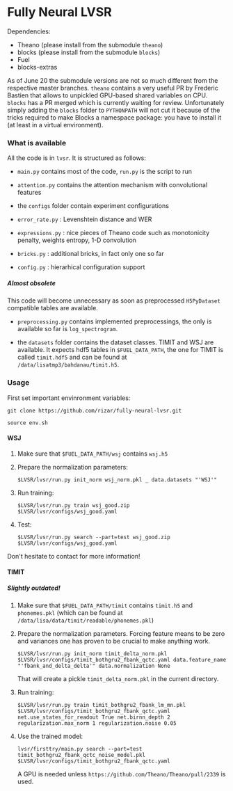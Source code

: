 # Fully Neural LVSR

Dependencies:

- Theano (please install from the submodule `theano`)
- blocks (please install from the submodule `blocks`)
- Fuel
- blocks-extras

As of June 20 the submodule versions are not so much different from the
respective master branches. `theano` contains a very useful PR by Frederic
Bastien that allows to unpickled GPU-based shared variables on CPU. `blocks`
has a PR merged which is currently waiting for review. Unfortunately 
simply adding the `blocks` folder to ``PYTHONPATH`` will not cut it 
because of the tricks required to make Blocks a namespace package:
you have to install it (at least in a virtual environment).

### What is available

All the code is in `lvsr`. It is structured as follows:

* `main.py` contains most of the code, `run.py` is the script to run

* `attention.py` contains the attention mechanism with convolutional features

* the `configs` folder contain experiment configurations

* `error_rate.py` : Levenshtein distance and WER

* `expressions.py` : nice pieces of Theano code such as monotonicity penalty, 
   weights entropy, 1-D convolution

* `bricks.py` : additional bricks, in fact only one so far

* `config.py` : hierarhical configuration support

##### Almost obsolete

This code will become unnecessary as soon as preprocessed ``H5PyDataset`` compatible
tables are available.

* `preprocessing.py` contains implemented preprocessings, the only is available so far is
  `log_spectrogram`. 

* the `datasets` folder contains the dataset classes. TIMIT and WSJ are available.
  It expects hdf5 tables in `$FUEL_DATA_PATH`, the one for TIMIT is called
  `timit.hdf5` and can be found at `/data/lisatmp3/bahdanau/timit.h5`.

### Usage

First set important envinronment variables:

`git clone https://github.com/rizar/fully-neural-lvsr.git`

`source env.sh`

#### WSJ

1. Make sure that `$FUEL_DATA_PATH/wsj` contains `wsj.h5`

2. Prepare the normalization parameters: 

   `$LVSR/lvsr/run.py init_norm wsj_norm.pkl _ data.datasets "'WSJ'"`

3. Run training:

   `$LVSR/lvsr/run.py train wsj_good.zip $LVSR/lvsr/configs/wsj_good.yaml`

4. Test:

   `$LVSR/lvsr/run.py search --part=test wsj_good.zip  $LVSR/lvsr/configs/wsj_good.yaml`

Don't hesitate to contact for more information!

#### TIMIT

##### Slightly outdated!

1. Make sure that `$FUEL_DATA_PATH/timit` contains `timit.h5` and `phonemes.pkl` (which can
   be found at `/data/lisa/data/timit/readable/phonemes.pkl`)

2. Prepare the normalization parameters. Forcing feature means to be zero and variances 
   one has proven to be crucial to make anything work.

   `$LVSR/lvsr/run.py init_norm timit_delta_norm.pkl $LVSR/lvsr/configs/timit_bothgru2_fbank_qctc.yaml data.feature_name "'fbank_and_delta_delta'" data.normalization None`
 
   That will create a pickle `timit_delta_norm.pkl` in the current directory.

3. Run training:

   `$LVSR/lvsr/run.py train timit_bothgru2_fbank_lm_mn.pkl $LVSR/lvsr/configs/timit_bothgru2_fbank_qctc.yaml net.use_states_for_readout True net.birnn_depth 2 regularization.max_norm 1 regularization.noise 0.05`

4. Use the trained model:

   `lvsr/firsttry/main.py search --part=test timit_bothgru2_fbank_qctc_noise_model.pkl  $LVSR/lvsr/configs/timit_bothgru2_fbank_qctc.yaml` 

   A GPU is needed unless `https://github.com/Theano/Theano/pull/2339` is used.
